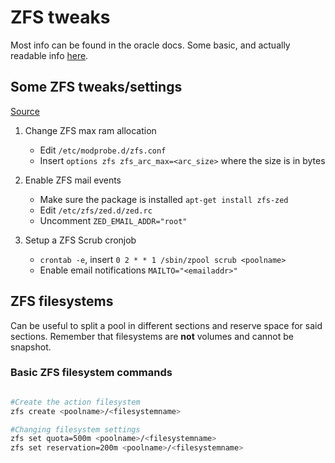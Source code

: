 # ZFS tweaks

Most info can be found in the oracle docs.
Some basic, and actually readable info [here](https://www.thegeekdiary.com/zfs-tutorials-creating-zfs-pools-and-file-systems/).

## Some ZFS tweaks/settings

[Source](https://pve.proxmox.com/wiki/ZFS_on_Linux#_limit_zfs_memory_usage)

1. Change ZFS max ram allocation
    - Edit `/etc/modprobe.d/zfs.conf`
    - Insert `options zfs zfs_arc_max=<arc_size>` where the size is in bytes

2. Enable ZFS mail events
    - Make sure the package is installed `apt-get install zfs-zed`
    - Edit `/etc/zfs/zed.d/zed.rc`
    - Uncomment `ZED_EMAIL_ADDR="root"`

3. Setup a ZFS Scrub cronjob
    - `crontab -e`, insert `0 2 * * 1 /sbin/zpool scrub <poolname>`
    - Enable email notifications `MAILTO="<emailaddr>"`

## ZFS filesystems

Can be useful to split a pool in different sections and reserve space for said sections.
Remember that filesystems are **not** volumes and cannot be snapshot.

### Basic ZFS filesystem commands

```bash

#Create the action filesystem
zfs create <poolname>/<filesystemname>

#Changing filesystem settings
zfs set quota=500m <poolname>/<filesystemname>
zfs set reservation=200m <poolname>/<filesystemname>

```

